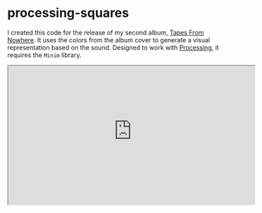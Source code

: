 # processing-squares

I created this code for the release of my second album, [Tapes From Nowhere](https://simonmartineau.bandcamp.com/album/tapes-from-nowhere). It uses the colors from the album cover to generate a visual representation based on the sound. Designed to work with [Processing](https://processing.org/), it requires the `Minim` library.

<p align=center>
<iframe width="560" height="315" src="https://user-images.githubusercontent.com/89019438/283890151-dff69a68-a12a-43ec-b7db-5847e8370e47.mp4"></iframe>
</p>



